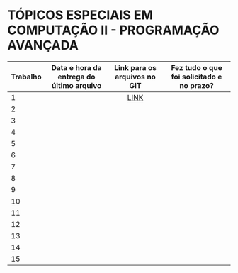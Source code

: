 # TÓPICOS ESPECIAIS EM COMPUTAÇÃO II - PROGRAMAÇÃO AVANÇADA

| Trabalho  | Data e hora da entrega do último arquivo | Link para os arquivos no GIT | Fez tudo o que foi solicitado e no prazo? |
| - | - | :-: | - |
| 1 | | [LINK](https://github.com/endersonkruger/programacao-avancada/tree/08a8db4e33b3644a02c99f1aeffd73cce21317c0/trabalho-1)
| 2 |
| 3 |
| 4 |
| 5 |
| 6 |
| 7 |
| 8 |
| 9 |
| 10 |
| 11 |
| 12 |
| 13 |
| 14 |
| 15 |
